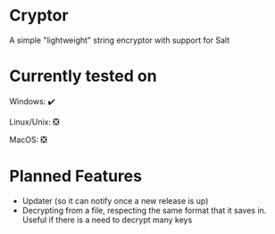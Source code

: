 # Cryptor
A simple "lightweight" string encryptor with support for Salt

# Currently tested on
Windows: ✔️

Linux/Unix: ❎

MacOS: ❎

# Planned Features
- Updater (so it can notify once a new release is up)
- Decrypting from a file, respecting the same format that it saves in. Useful if there is a need to decrypt many keys

